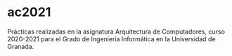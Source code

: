 # ac2021
Prácticas realizadas en la asignatura Arquitectura de Computadores, curso 2020-2021 para el Grado de Ingeniería Informática en la Universidad de Granada. 

